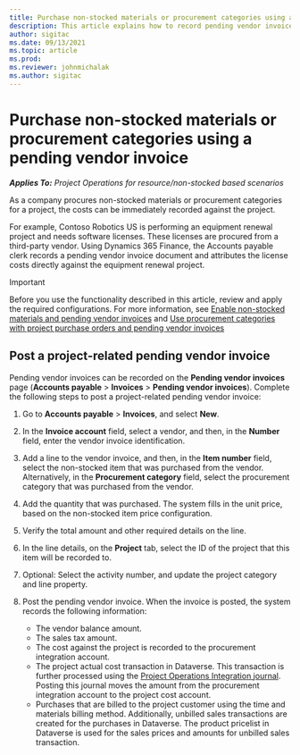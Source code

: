 ```yaml
---
title: Purchase non-stocked materials or procurement categories using a pending vendor invoice
description: This article explains how to record pending vendor invoices. 
author: sigitac
ms.date: 09/13/2021
ms.topic: article
ms.prod:
ms.reviewer: johnmichalak
ms.author: sigitac
---
```


# Purchase non-stocked materials or procurement categories using a pending vendor invoice

_**Applies To:** Project Operations for resource/non-stocked based scenarios_

As a company procures non-stocked materials or procurement categories for a project, the costs can be immediately recorded against the project. 

For example, Contoso Robotics US is performing an equipment renewal project and needs software licenses. These licenses are procured from a third-party vendor.  Using Dynamics 365 Finance, the Accounts payable clerk records a pending vendor invoice document and attributes the license costs directly against the equipment renewal project. 

> [!IMPORTANT]
> Before you use the functionality described in this article, review and apply the required configurations. For more information, see [Enable non-stocked materials and pending vendor invoices](configure-materials-nonstocked.md) and [Use procurement categories with project purchase orders and pending vendor invoices](configure-procurement-categories.md)

## Post a project-related pending vendor invoice 

Pending vendor invoices can be recorded on the **Pending vendor invoices** page (**Accounts payable** > **Invoices** > **Pending vendor invoices**). Complete the following steps to post a project-related pending vendor invoice:

1. Go to **Accounts payable** > **Invoices**, and select **New**. 
1. In the **Invoice account** field, select a vendor, and then, in the **Number** field, enter the vendor invoice identification.
1. Add a line to the vendor invoice, and then, in the **Item number** field, select the non-stocked item that was purchased from the vendor. Alternatively, in the **Procurement category** field, select the procurement category that was purchased from the vendor.   
1. Add the quantity that was purchased. The system fills in the unit price, based on the non-stocked item price configuration. 
1. Verify the total amount and other required details on the line.
1. In the line details, on the **Project** tab, select the ID of the project that this item will be recorded to.
1. Optional: Select the activity number, and update the project category and line property.
1. Post the pending vendor invoice. When the invoice is posted, the system records the following information:
    
    - The vendor balance amount.
    - The sales tax amount.
    - The cost against the project is recorded to the procurement integration account.
    - The project actual cost transaction in Dataverse.  This transaction is further processed using the [Project Operations Integration journal](../project-accounting/project-operations-integration-journal.md). Posting this journal moves the amount from the procurement integration account to the project cost account. 
    - Purchases that are billed to the project customer using the time and materials billing method. Additionally, unbilled sales transactions are created for the purchases in Dataverse. The product pricelist in Dataverse is used for the sales prices and amounts for unbilled sales transaction.
